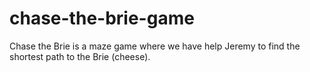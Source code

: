 # chase-the-brie-game
Chase the Brie is a maze game where we have help Jeremy to find the shortest path to the Brie (cheese).
